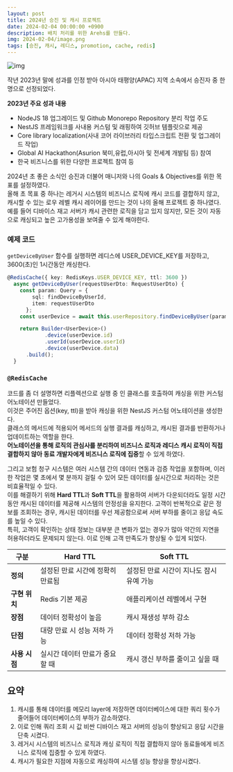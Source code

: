 ```yaml
---
layout: post
title: 2024년 승진 및 캐시 프로젝트
date: 2024-02-04 00:00:00 +0900
description: 배치 처리를 위한 Arehs를 만들다.
img: 2024-02-04/image.png
tags: [승진, 캐시, 레디스, promotion, cache, redis]
---
```


![img]({{site.baseurl}}/assets/img/2024-02-04/image.png)

작년 2023년 말에 성과를 인정 받아 아시아 태평양(APAC) 지역 소속에서 승진자 중 한명으로 선정되었다.

**2023년 주요 성과 내용**

- NodeJS 18 업그레이드 및 Github Monorepo Repository 분리 작업 주도
- NestJS 프레임워크를 사내용 커스텀 및 래핑하여 깃허브 템플릿으로 제공
- Core library localization(사내 코어 라이브러리 타입스크립트 전환 및 업그레이드 작업)
- Global AI Hackathon(Asurion 북미,유럽,아시아 및 전세계 개발팀 등) 참여
- 한국 비즈니스를 위한 다양한 프로젝트 참여 등

2024년 초 좋은 소식인 승진과 더불어 매니저와 나의 Goals & Objectives를 위한 목표를 설정하였다.  
올해 초 목표 중 하나는 레거시 시스템의 비즈니스 로직에 캐시 코드를 결합하지 않고, 캐시할 수 있는 로우 레벨 캐시 레이어를 만드는 것이 나의 올해 프로젝트 중 하나였다.  
예를 들어 디바이스 재고 서버가 캐시 관련한 로직을 담고 있지 않지만, 모든 것이 자동으로 캐싱되고 높은 고가용성을 보여줄 수 있게 해야한다.

### 예제 코드

`getDeviceByUser` 함수를 실행하면 레디스에 USER_DEVICE_KEY를 저장하고, 3600(초)인 1시간동안 캐싱한다.

```typescript
@RedisCache({ key: RedisKeys.USER_DEVICE_KEY, ttl: 3600 })
  async getDeviceByUser(requestUserDto: RequestUserDto) {
    const param: Query = {
        sql: findDeviceByUserId,
        item: requestUserDto
      };
    const userDevice = await this.userRepository.findDeviceByUser(param);

    return Builder<UserDevice>()
			.device(userDevice.id)
			.userId(userDevice.userId)
			.device(userDevice.data)
      .build();
  }
```

### `@RedisCache`

코드를 좀 더 설명하면 리플렉션으로 실행 중 인 클래스를 호출하여 캐싱을 위한 커스텀 어노테이션 만들었다.  
이것은 주어진 옵션(key, ttl)을 받아 캐싱을 위한 NestJS 커스텀 어노테이션을 생성한다.  
클래스의 메서드에 적용되어 메서드의 실행 결과를 캐싱하고, 캐시된 결과를 반환하거나 업데이트하는 역할을 한다.  
**어노테이션을 통해 로직의 관심사를 분리하여 비즈니스 로직과 레디스 캐시 로직이 직접 결합하지 않아 동료 개발자에게 비즈니스 로직에 집중**할 수 있게 하였다.

그리고 보험 청구 시스템은 여러 시스템 간의 데이터 연동과 검증 작업을 포함하며, 이러한 작업은 몇 초에서 몇 분까지 걸릴 수 있어 모든 데이터를 실시간으로 처리하는 것은 비효율적일 수 있다.  
이를 해결하기 위해 **Hard TTL**과 **Soft TTL**을 활용하여 서버가 다운되더라도 일정 시간 동안 캐시된 데이터를 제공해 시스템의 안정성을 유지한다. 고객이 반복적으로 같은 정보를 조회하는 경우, 캐시된 데이터를 우선 제공함으로써 서버 부하를 줄이고 응답 속도를 높일 수 있다.  
특히, 고객이 확인하는 상태 정보는 대부분 큰 변화가 없는 경우가 많아 약간의 지연을 허용하더라도 문제되지 않는다. 이로 인해 고객 만족도가 향상될 수 있게 되었다.

| 구분          | Hard TTL                         | Soft TTL                                 |
| ------------- | -------------------------------- | ---------------------------------------- |
| **정의**      | 설정된 만료 시간에 정확히 만료됨 | 설정된 만료 시간이 지나도 잠시 유예 가능 |
| **구현 위치** | Redis 기본 제공                  | 애플리케이션 레벨에서 구현               |
| **장점**      | 데이터 정확성이 높음             | 캐시 재생성 부하 감소                    |
| **단점**      | 대량 만료 시 성능 저하 가능      | 데이터 정확성 저하 가능                  |
| **사용 시점** | 실시간 데이터 만료가 중요할 때   | 캐시 갱신 부하를 줄이고 싶을 때          |

## 요약

1. 캐시를 통해 데이터를 메모리 layer에 저장하면 데이터베이스에 대한 쿼리 횟수가 줄어들어 데이터베이스의 부하가 감소하였다.
2. 이로 인해 쿼리 조회 시 값 비싼 디바이스 재고 서버의 성능이 향상되고 응답 시간을 단축 시켰다.
3. 레거시 시스템의 비즈니스 로직과 캐싱 로직이 직접 결합하지 않아 동료들에게 비즈니스 로직에 집중할 수 있게 하였다.
4. 캐시가 필요한 지점에 자동으로 캐싱하여 시스템 성능 향상을 향상시켰다.
